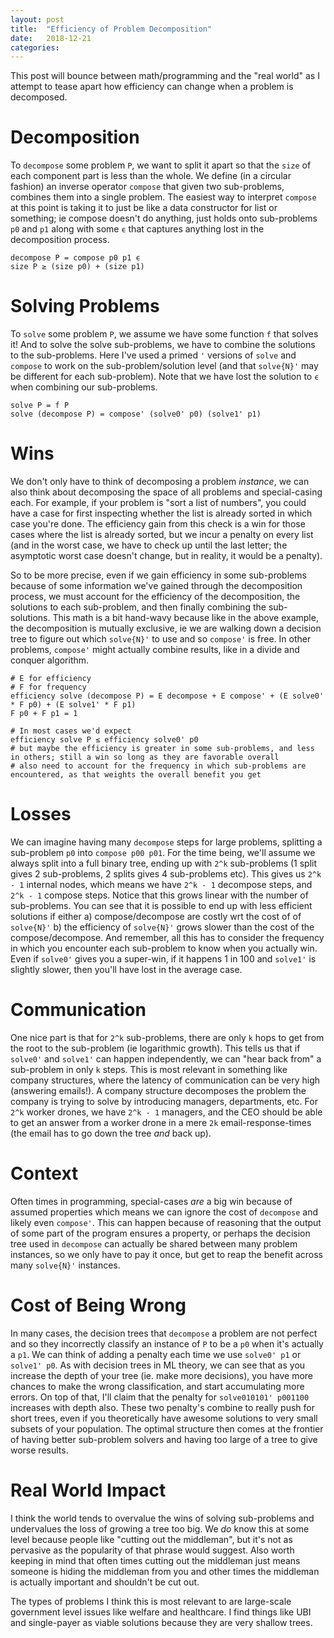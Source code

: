 ```yaml
---
layout: post
title:  "Efficiency of Problem Decomposition"
date:   2018-12-21
categories:
---
```


This post will bounce between math/programming and the "real world" as I attempt to tease apart how efficiency can change when a problem is decomposed.

# Decomposition

To `decompose` some problem `P`, we want to split it apart so that the `size` of each component part is less than the whole. We define (in a circular fashion) an inverse operator `compose` that given two sub-problems, combines them into a single problem. The easiest way to interpret `compose` at this point is taking it to just be like a data constructor for list or something; ie compose doesn't do anything, just holds onto sub-problems `p0` and `p1` along with some `ϵ` that captures anything lost in the decomposition process.

```
decompose P = compose p0 p1 ϵ
size P ≥ (size p0) + (size p1)
```

# Solving Problems

To `solve` some problem `P`, we assume we have some function `f` that solves it! And to solve the solve sub-problems, we have to combine the solutions to the sub-problems. Here I've used a primed `'` versions of `solve` and `compose` to work on the sub-problem/solution level (and that `solve{N}'` may be different for each sub-problem). Note that we have lost the solution to `ϵ` when combining our sub-problems.

```
solve P = f P
solve (decompose P) = compose' (solve0' p0) (solve1' p1)
```

# Wins

We don't only have to think of decomposing a problem _instance_, we can also think about decomposing the space of all problems and special-casing each. For example, if your problem is "sort a list of numbers", you could have a case for first inspecting whether the list is already sorted in which case you're done. The efficiency gain from this check is a win for those cases where the list is already sorted, but we incur a penalty on every list (and in the worst case, we have to check up until the last letter; the asymptotic worst case doesn't change, but in reality, it would be a penalty).

So to be more precise, even if we gain efficiency in some sub-problems because of some information we've gained through the decomposition process, we must account for the efficiency of the decomposition, the solutions to each sub-problem, and then finally combining the sub-solutions. This math is a bit hand-wavy because like in the above example, the decomposition is mutually exclusive, ie we are walking down a decision tree to figure out which `solve{N}'` to use and so `compose'` is free. In other problems, `compose'` might actually combine results, like in a divide and conquer algorithm.

```
# E for efficiency
# F for frequency
efficiency solve (decompose P) = E decompose + E compose' + (E solve0' * F p0) + (E solve1' * F p1)
F p0 + F p1 = 1

# In most cases we'd expect
efficiency solve P ≤ efficiency solve0' p0
# but maybe the efficiency is greater in some sub-problems, and less in others; still a win so long as they are favorable overall
# also need to account for the frequency in which sub-problems are encountered, as that weights the overall benefit you get
```

# Losses

We can imagine having many `decompose` steps for large problems, splitting a sub-problem `p0` into `compose p00 p01`. For the time being, we'll assume we always split into a full binary tree, ending up with `2^k` sub-problems (1 split gives 2 sub-problems, 2 splits gives 4 sub-problems etc). This gives us `2^k - 1` internal nodes, which means we have `2^k - 1` decompose steps, and `2^k - 1` compose steps. Notice that this grows linear with the number of sub-problems. You can see that it is possible to end up with less efficient solutions if either a) compose/decompose are costly wrt the cost of of `solve{N}'` b) the efficiency of `solve{N}'` grows slower than the cost of the compose/decompose. And remember, all this has to consider the frequency in which you encounter each sub-problem to know when you actually win. Even if `solve0'` gives you a super-win, if it happens 1 in 100 and `solve1'` is slightly slower, then you'll have lost in the average case.

# Communication

One nice part is that for `2^k` sub-problems, there are only `k` hops to get from the root to the sub-problem (ie logarithmic growth). This tells us that if `solve0'` and `solve1'` can happen independently, we can "hear back from" a sub-problem in only `k` steps. This is most relevant in something like company structures, where the latency of communication can be very high (answering emails!). A company structure decomposes the problem the company is trying to solve by introducing managers, departments, etc. For `2^k` worker drones, we have `2^k - 1` managers, and the CEO should be able to get an answer from a worker drone in a mere `2k` email-response-times (the email has to go down the tree _and_ back up).

# Context

Often times in programming, special-cases _are_ a big win because of assumed properties which means we can ignore the cost of `decompose` and likely even `compose'`. This can happen because of reasoning that the output of some part of the program ensures a property, or perhaps the decision tree used in `decompose` can actually be shared between many problem instances, so we only have to pay it once, but get to reap the benefit across many `solve{N}'` instances.

# Cost of Being Wrong

In many cases, the decision trees that `decompose` a problem are not perfect and so they incorrectly classify an instance of `P` to be a `p0` when it's actually a `p1`. We can think of adding a penalty each time we use `solve0' p1` or `solve1' p0`. As with decision trees in ML theory, we can see that as you increase the depth of your tree (ie. make more decisions), you have more chances to make the wrong classification, and start accumulating more errors. On top of that, I'll claim that the penalty for `solve010101' p001100` increases with depth also. These two penalty's combine to really push for short trees, even if you theoretically have awesome solutions to very small subsets of your population. The optimal structure then comes at the frontier of having better sub-problem solvers and having too large of a tree to give worse results.

# Real World Impact

I think the world tends to overvalue the wins of solving sub-problems and undervalues the loss of growing a tree too big. We _do_ know this at some level because people like "cutting out the middleman", but it's not as pervasive as the popularity of that phrase would suggest. Also worth keeping in mind that often times cutting out the middleman just means someone is hiding the middleman from you and other times the middleman is actually important and shouldn't be cut out.

The types of problems I think this is most relevant to are large-scale government level issues like welfare and healthcare. I find things like UBI and single-payer as viable solutions because they are very shallow trees.
